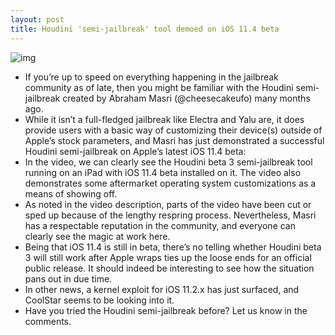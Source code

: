 ```yaml
---
layout: post
title: Houdini 'semi-jailbreak' tool demoed on iOS 11.4 beta
---
```

![img](http://media.idownloadblog.com/wp-content/uploads/2018/05/Houdini-iOS-11.4-beta.png)
* If you’re up to speed on everything happening in the jailbreak community as of late, then you might be familiar with the Houdini semi-jailbreak created by Abraham Masri (@cheesecakeufo) many months ago.
* While it isn’t a full-fledged jailbreak like Electra and Yalu are, it does provide users with a basic way of customizing their device(s) outside of Apple’s stock parameters, and Masri has just demonstrated a successful Houdini semi-jailbreak on Apple’s latest iOS 11.4 beta:
* In the video, we can clearly see the Houdini beta 3 semi-jailbreak tool running on an iPad with iOS 11.4 beta installed on it. The video also demonstrates some aftermarket operating system customizations as a means of showing off.
* As noted in the video description, parts of the video have been cut or sped up because of the lengthy respring process. Nevertheless, Masri has a respectable reputation in the community, and everyone can clearly see the magic at work here.
* Being that iOS 11.4 is still in beta, there’s no telling whether Houdini beta 3 will still work after Apple wraps ties up the loose ends for an official public release. It should indeed be interesting to see how the situation pans out in due time.
* In other news, a kernel exploit for iOS 11.2.x has just surfaced, and CoolStar seems to be looking into it.
* Have you tried the Houdini semi-jailbreak before? Let us know in the comments.


